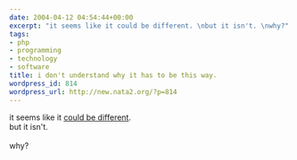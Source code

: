 ```yaml
---
date: 2004-04-12 04:54:44+00:00
excerpt: "it seems like it could be different. \nbut it isn't. \nwhy?"
tags:
- php
- programming
- technology
- software
title: i don't understand why it has to be this way.
wordpress_id: 814
wordpress_url: http://new.nata2.org/?p=814
---
```


it seems like it <a href="http://morgan.attacktexas.com/archives/000045.php">could be different</a>. <br/>
but it isn't. <br/><br/>
why?
